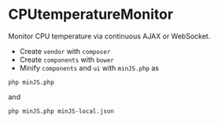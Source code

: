 CPUtemperatureMonitor
=====================

Monitor CPU temperature via continuous AJAX or WebSocket.

* Create ```vendor``` with ```composer```
* Create ```components``` with ```bower```
* Minify ```components``` and ```ui``` with ```minJS.php``` as

```
php minJS.php
```

and

```
php minJS.php minJS-local.json
```